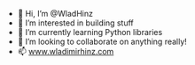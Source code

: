 - 👋 Hi, I’m @WladHinz
- 👀 I’m interested in building stuff
- 🌱 I’m currently learning Python libraries
- 💞️ I’m looking to collaborate on anything really!
- 📫 www.wladimirhinz.com
